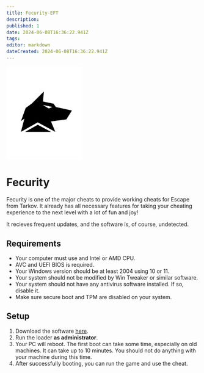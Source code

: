 ```yaml
---
title: Fecurity-EFT
description: 
published: 1
date: 2024-06-08T16:36:22.941Z
tags: 
editor: markdown
dateCreated: 2024-06-08T16:36:22.941Z
---
```


<img src="/fecurity.png" alt="fecurity-logo" width="200"/>

# Fecurity
Fecurity is one of the major cheats to provide working cheats for Escape from Tarkov.
It already has all necessary features for taking your cheating experience to the next level with a lot of fun and joy!

It recieves frequent updates, and the software is, of course, undetected.

## Requirements
- Your computer must use and Intel or AMD CPU.
- AVC and UEFI BIOS is required.
- Your Windows version should be at least 2004 using 10 or 11.
- Your system should not be modified by Win Tweaker or similar software.
- Your system should not have any antivirus software installed. If so, disable it.
- Make sure secure boot and TPM are disabled on your system.

## Setup
1. Download the software [here](https://mega.nz/folder/uYpVFCTL#jMqsjwSLZ4kBrkQvILvNNQ/folder/zY5jibKQ).
2. Run the loader **as administrator**.
3. Your PC will reboot. The first boot can take some time, especially on old machines. It can take up to 10 minutes. You should not do anything with your machine during this time.
4. After successfully booting, you can run the game and use the cheat.